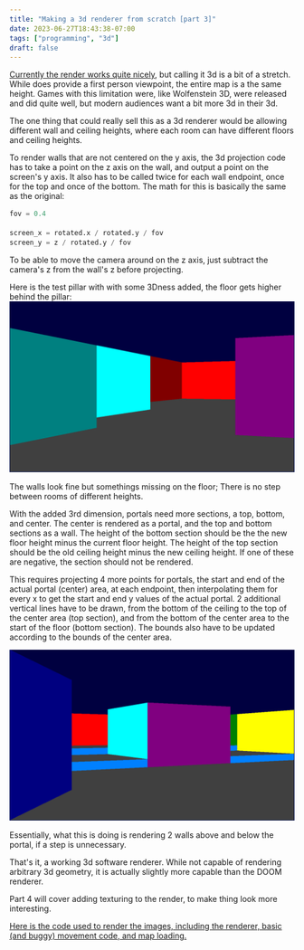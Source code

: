 ```yaml
---
title: "Making a 3d renderer from scratch [part 3]"
date: 2023-06-27T18:43:38-07:00
tags: ["programming", "3d"]
draft: false
---
```


<!--trival change to force rebuild -->

[Currently the render works quite nicely](../part2), but calling it 3d is a bit of a stretch. 
While does provide a first person viewpoint, the entire map is a the same height.
Games with this limitation were, like Wolfenstein 3D, were released and did quite well, but modern audiences want a bit more 3d in their 3d.

The one thing that could really sell this as a 3d renderer would be allowing different wall and ceiling heights, where each room can have different floors and ceiling heights.

To render walls that are not centered on the y axis, the 3d projection code has to take a point on the z axis on the wall, and output a point on the screen's y axis.
It also has to be called twice for each wall endpoint, once for the top and once of the bottom.
The math for this is basically the same as the original:

```py
fov = 0.4

screen_x = rotated.x / rotated.y / fov
screen_y = z / rotated.y / fov
```

To be able to move the camera around on the z axis, just subtract the camera's z from the wall's z before projecting.

Here is the test pillar with with some 3Dness added, the floor gets higher behind the pillar:
![A view of the pillar with acceding wall heights but no steps rendered](stairs1.png)

The walls look fine but somethings missing on the floor; There is no step between rooms of different heights.

With the added 3rd dimension, portals need more sections, a top, bottom, and center.
The center is rendered as a portal, and the top and bottom sections as a wall.
The height of the bottom section should be the the new floor height minus the current floor height.
The height of the top section should be the old ceiling height minus the new ceiling height.
If one of these are negative, the section should not be rendered.

This requires projecting 4 more points for portals, the start and end of the actual portal (center) area, at each endpoint, then interpolating them for every x to get the start and end y values of the actual portal.
2 additional vertical lines have to be drawn, from the bottom of the ceiling to the top of the center area (top section), and from the bottom of the center area to the start of the floor (bottom section).
The bounds also have to be updated according to the bounds of the center area.

![A pillar, with acceding wall heights, and correctly rendered steps between heights](stairs2.png)

Essentially, what this is doing is rendering 2 walls above and below the portal, if a step is unnecessary.

That's it, a working 3d software renderer.
While not capable of rendering arbitrary 3d geometry, it is actually slightly more capable than the DOOM renderer.

Part 4 will cover adding texturing to the render, to make thing look more interesting.

[Here is the code used to render the images, including the renderer, basic (and buggy) movement code, and map loading.](https://github.com/10maurycy10/3d_engine/tree/2ed75fbd396e85dcb48ebaaa3de588889e8fed88)



